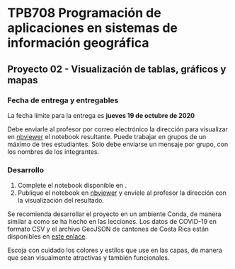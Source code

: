 # TPB708 Programación de aplicaciones en sistemas de información geográfica
## Proyecto 02 - Visualización de tablas, gráficos y mapas

### Fecha de entrega y entregables
La fecha límite para la entrega es **jueves 19 de octubre de 2020**

Debe enviarle al profesor por correo electrónico la dirección para visualizar en [nbviewer](https://nbviewer.jupyter.org/) el notebook resultante. Puede trabajar en grupos de un máximo de tres estudiantes. Solo debe enviarse un mensaje por grupo, con los nombres de los integrantes.

### Desarrollo
1. Complete el notebook disponible en []().
2. Publique el notebook en [nbviewer](https://nbviewer.jupyter.org/) y envíele al profesor la dirección con la visualización del resultado.

Se recomienda desarrollar el proyecto en un ambiente Conda, de manera similar a como se ha hecho en las lecciones. Los datos de COVID-19 en formato CSV y el archivo GeoJSON de cantones de Costa Rica están disponibles en [este enlace](https://github.com/tpb708-programacionsig-2020/leccion-10-folium/tree/main/datos).

Escoja con cuidado los colores y estilos que use en las capas, de manera que sean visualmente atractivas y también funcionales.
